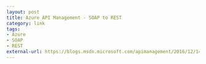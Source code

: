 ```yaml
---
layout: post
title: Azure API Management - SOAP to REST
category: link
tags:
- Azure
- SOAP
- REST
external-url: https://blogs.msdn.microsoft.com/apimanagement/2016/12/14/soap-to-rest/
---
```

